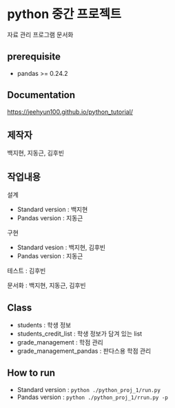 # python 중간 프로젝트
자료 관리 프로그램 문서화

## prerequisite
* pandas >=  0.24.2

## Documentation
https://jeehyun100.github.io/python_tutorial/

## 제작자
백지현, 지동근, 김후빈

## 작업내용
설계
 * Standard version : 백지현
 * Pandas version : 지동근

구현
 * Standard vesion : 백지현, 김후빈
 * Pandas version : 지동근

테스트 : 김후빈

문서화 : 백지현, 지동근, 김후빈


## Class
* students : 학생 정보
* students_credit_list : 학생 정보가 담겨 있는 list
* grade_management : 학점 관리
* grade_management_pandas : 판다스용 학점 관리

## How to run
* Standard version :
```python ./python_proj_1/run.py```
* Pandas version :
```python ./python_proj_1/rrun.py -p```